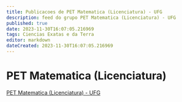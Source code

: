 ```yaml
---
title: Publicacoes de PET Matematica (Licenciatura) - UFG
description: feed do grupo PET Matematica (Licenciatura) - UFG
published: true
date: 2023-11-30T16:07:05.216969
tags: Ciencias Exatas e da Terra
editor: markdown
dateCreated: 2023-11-30T16:07:05.216969
---
```


# PET Matematica (Licenciatura)
[PET Matematica (Licenciatura) - UFG](/grupo/288PETMatematicaLicenciaturaUFG.md)